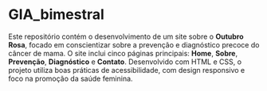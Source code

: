# GIA_bimestral

Este repositório contém o desenvolvimento de um site sobre o **Outubro Rosa**, focado em conscientizar sobre a prevenção e diagnóstico precoce do câncer de mama. O site inclui cinco páginas principais: **Home**, **Sobre**, **Prevenção**, **Diagnóstico** e **Contato**. Desenvolvido com HTML e CSS, o projeto utiliza boas práticas de acessibilidade, com design responsivo e foco na promoção da saúde feminina.
